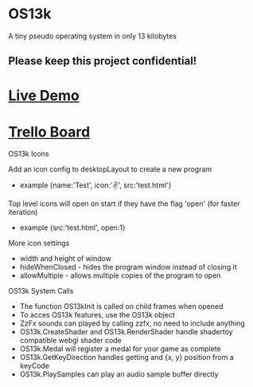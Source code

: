 # OS13k
A tiny pseudo operating system in only 13 kilobytes

## Please keep this project confidential!

# [Live Demo](https://3d2k.com/js/os13k)
# [Trello Board](https://trello.com/b/1PNeOZfM/os13k)

OS13k Icons

Add an icon config to desktopLayout to create a new program
- example {name:'Test', icon:'✌️', src:'test.html'}

Top level icons will open on start if they have the flag 'open' (for faster iteration)
- example {src:'test.html', open:1}

More icon settings
- width and height of window
- hideWhenClosed - hides the program window instead of closing it
- allowMultiple - allows multiple copies of the program to open

OS13k System Calls
- The function OS13kInit is called on child frames when opened
- To acces OS13k features, use the OS13k object
- ZzFx sounds can played by calling zzfx, no need to include anything
- OS13k.CreateShader and OS13k.RenderShader handle shadertoy compatible webgl shader code
- OS13k.Medal will register a medal for your game as complete
- OS13k.GetKeyDirection handles getting and {x, y} position from a keyCode
- OS13k.PlaySamples can play an audio sample buffer directly
